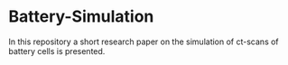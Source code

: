 # Battery-Simulation
In this repository a short research paper on the simulation of ct-scans of battery cells is presented.
